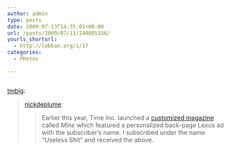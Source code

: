```yaml
---
author: admin
type: posts
date: 2009-07-13T14:35:01+00:00
url: /posts/2009/07/13/140805336/
yourls_shorturl:
  - http://lobban.org/i/37
categories:
  - Photos

---
```

<div class="figure">
  <img src="http://lobban.org/wp-content/uploads/2011/06/ImnsRWHdWpsfyj6rpTdY5ZJDo1_500.png" alt="" />
</div>

[tmblg][1]:

> [nickdeplume][2]:
> 
> > Earlier this year, Time Inc. launched a [customized magazine][3] called _Mine_ which featured a personalized back-page Lexus ad with the subscriber’s name. I subscribed under the name “Useless Shit” and received the above.

 [1]: http://tmblg.com/post/140638523/nickdeplume-earlier-this-year-time-inc
 [2]: http://nicholas.ciarel.li/post/139825570/earlier-this-year-time-inc-launched-a-customized
 [3]: http://www.niemanlab.org/2009/04/time-incs-mine-a-customization-effort-thats-only-slightly-creepy/